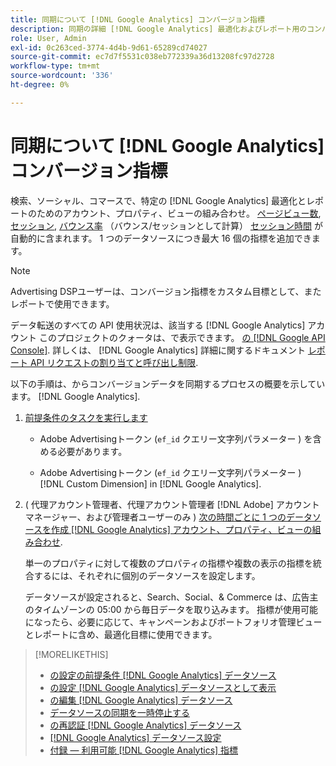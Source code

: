 ```yaml
---
title: 同期について [!DNL Google Analytics] コンバージョン指標
description: 同期の詳細 [!DNL Google Analytics] 最適化およびレポート用のコンバージョン指標。
role: User, Admin
exl-id: 0c263ced-3774-4d4b-9d61-65289cd74027
source-git-commit: ec7d7f5531c038eb772339a36d13208fc97d2728
workflow-type: tm+mt
source-wordcount: '336'
ht-degree: 0%

---
```


# 同期について [!DNL Google Analytics] コンバージョン指標

検索、ソーシャル、コマースで、特定の [!DNL Google Analytics] 最適化とレポートのためのアカウント、プロパティ、ビューの組み合わせ。 [ページビュー数](https://ga-dev-tools.google/dimensions-metrics-explorer/#view=detail&amp;group=page_tracking&amp;jump=ga_pageviews), [セッション](https://ga-dev-tools.google/dimensions-metrics-explorer/#view=detail&amp;group=session&amp;jump=ga_sessions), [バウンス率](https://ga-dev-tools.google/dimensions-metrics-explorer/#view=detail&amp;group=session&amp;jump=ga_bouncerate) （バウンス/セッションとして計算） [セッション時間](https://ga-dev-tools.google/dimensions-metrics-explorer/#view=detail&amp;group=session&amp;jump=ga_sessionduration) が自動的に含まれます。 1 つのデータソースにつき最大 16 個の指標を追加できます。

>[!NOTE]
>
>Advertising DSPユーザーは、コンバージョン指標をカスタム目標として、またレポートで使用できます。

データ転送のすべての API 使用状況は、該当する [!DNL Google Analytics] アカウント このプロジェクトのクォータは、で表示できます。 [の [!DNL Google API Console]](https://console.developers.google.com/apis/api/analytics-json.googleapis.com/quotas). 詳しくは、 [!DNL Google Analytics] 詳細に関するドキュメント [レポート API リクエストの割り当てと呼び出し制限](https://developers.google.com/analytics/devguides/reporting/core/v4/limits-quotas).

以下の手順は、からコンバージョンデータを同期するプロセスの概要を示しています。 [!DNL Google Analytics].

1. [前提条件のタスクを実行します](data-source-prerequisites.md)

   * Adobe Advertisingトークン (`ef_id` クエリー文字列パラメーター ) を含める必要があります。

   * Adobe Advertisingトークン (`ef_id` クエリー文字列パラメーター ) [!DNL Custom Dimension] in [!DNL Google Analytics].

1. ( 代理アカウント管理者、代理アカウント管理者 [!DNL Adobe] アカウントマネージャー、および管理者ユーザーのみ ) [次の時間ごとに 1 つのデータソースを作成 [!DNL Google Analytics] アカウント、プロパティ、ビューの組み合わせ](data-source-configure.md).

   単一のプロパティに対して複数のプロパティの指標や複数の表示の指標を統合するには、それぞれに個別のデータソースを設定します。

   データソースが設定されると、Search、Social、&amp; Commerce は、広告主のタイムゾーンの 05:00 から毎日データを取り込みます。 指標が使用可能になったら、必要に応じて、キャンペーンおよびポートフォリオ管理ビューとレポートに含め、最適化目標に使用できます。

>[!MORELIKETHIS]
>
>* [の設定の前提条件 [!DNL Google Analytics] データソース](data-source-prerequisites.md)
>* [の設定 [!DNL Google Analytics] データソースとして表示](data-source-configure.md)
>* [の編集 [!DNL Google Analytics] データソース](data-source-edit.md)
>* [データソースの同期を一時停止する](data-source-pause.md)
>* [の再認証 [!DNL Google Analytics] データソース](data-source-reauthenticate.md)
>* [[!DNL Google Analytics] データソース設定](data-source-settings.md)
>* [付録 — 利用可能 [!DNL Google Analytics] 指標](data-source-ga-metrics.md)
